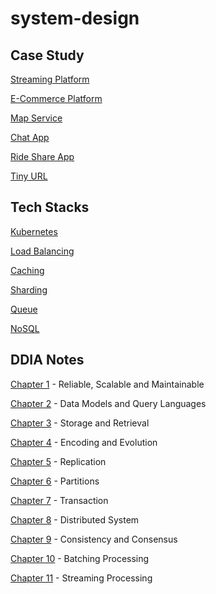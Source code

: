 # system-design
## Case Study
[Streaming Platform](/case-study/streaming-platform/)

[E-Commerce Platform](/case-study/ecommerce-platform/)

[Map Service](/case-study/map-service/)

[Chat App](/case-study/chat-app/)

[Ride Share App](/case-study/ride-share-app/)

[Tiny URL](/case-study/tiny-url/)

## Tech Stacks
[Kubernetes](https://github.com/douyouzhe/system-design/tree/main/tech-stacks/kubernetes)

[Load Balancing](https://github.com/douyouzhe/system-design/tree/main/tech-stacks/load-balancing)

[Caching](https://github.com/douyouzhe/system-design/tree/main/tech-stacks/caching)

[Sharding](https://github.com/douyouzhe/system-design/tree/main/tech-stacks/sharding)

[Queue](https://github.com/douyouzhe/system-design/tree/main/tech-stacks/queue)

[NoSQL](https://github.com/douyouzhe/system-design/tree/main/tech-stacks/nosql)

## DDIA Notes
[Chapter 1](https://github.com/douyouzhe/system-design/tree/main/DDIA-notes/chapter1) - Reliable, Scalable and Maintainable

[Chapter 2](https://github.com/douyouzhe/system-design/tree/main/DDIA-notes/chapter2) - Data Models and Query Languages

[Chapter 3](https://github.com/douyouzhe/system-design/tree/main/DDIA-notes/chapter3) - Storage and Retrieval

[Chapter 4](https://github.com/douyouzhe/system-design/tree/main/DDIA-notes/chapter4) - Encoding and Evolution

[Chapter 5](https://github.com/douyouzhe/system-design/tree/main/DDIA-notes/chapter5) - Replication

[Chapter 6](https://github.com/douyouzhe/system-design/tree/main/DDIA-notes/chapter6) - Partitions

[Chapter 7](https://github.com/douyouzhe/system-design/tree/main/DDIA-notes/chapter7) - Transaction

[Chapter 8](https://github.com/douyouzhe/system-design/tree/main/DDIA-notes/chapter8) - Distributed System

[Chapter 9](https://github.com/douyouzhe/system-design/tree/main/DDIA-notes/chapter9) - Consistency and Consensus

[Chapter 10](https://github.com/douyouzhe/system-design/tree/main/DDIA-notes/chapter10) - Batching Processing

[Chapter 11](https://github.com/douyouzhe/system-design/tree/main/DDIA-notes/chapter11) - Streaming Processing